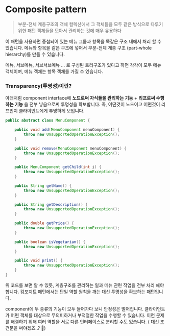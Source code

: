 # Composite pattern

> 부분-전체 계층구조의 객체 컬렉션에서 그 객체들을 모두 같은 방식으로 다루기 위한 패턴
> 객체들을 모아서 관리하는 것에 매우 유용하다

이 패턴을 사용하면 중첩되어 있는 메뉴 그룹과 항목을 똑같은 구조 내에서 처리 할 수 있습니다.
메뉴와 항목을 같은 구조에 넣어서 부분-전체 계층 구조 (part-whole hierarchy)를 만들 수 있습니다.

메뉴, 서브메뉴, 서브서브메뉴 ... 로 구성된 트리구조가 있다고 하면 각각이 모두 메뉴 객체이며, 메뉴 객체는 항목 객체를 가질 수 있습니다.

### Transparency(투명성)이란?
아래처럼 component interface에 **노드로써 자식들을 관리하는 기능** + **리프로써 수행하는 기능** 을 전부 넣음으로써 투명성을 확보합니다.
즉, 어떤것이 노드이고 어떤것이 리프인지 클라이언트에게 투명하게 보입니다.

```java
public abstract class MenuComponent {

    public void add(MenuComponent menuComponent) {
        throw new UnsupportedOperationException();
    }

    public void remove(MenuComponent menuComponent) {
        throw new UnsupportedOperationException();
    }

    public MenuComponent getChild(int i) {
        throw new UnsupportedOperationException();
    }

    public String getName() {
        throw new UnsupportedOperationException();
    }

    public String getDescription() {
        throw new UnsupportedOperationException();
    }

    public double getPrice() {
        throw new UnsupportedOperationException();
    }

    public boolean isVegetarian() {
        throw new UnsupportedOperationException();
    }

    public void print() {
        throw new UnsupportedOperationException();
    }
}

```

위 코드를 보면 알 수 있듯, 계층구조를 관리하는 일과 메뉴 관련 작업을 전부 처리 해야 합니다.
컴포지트 패턴에서는 단일 역할 원칙을 깨는 대신 투명성을 확보하는 패턴입니다.

component에 두 종류의 기능이 모두 들어가다 보니 안정성은 떨어집니다.
클라이언트가 어떤 객체를 대상으로 무의미하거나 부적절한 작업을 수행할 수 있습니다.
이런 문제를 해결하기 위해 여러 역할을 서로 다른 인터페이스로 분리할 수도 있습니다. ( 대신 조건문을 써야겠죠..? 🥲)


